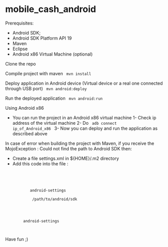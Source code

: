 mobile_cash_android
===================

Prerequisites:
- Android SDK;
- Android SDK Platform API 19
- Maven
- Eclipse
- Android x86 Virtual Machine (optional)

Clone the repo

Compile project with maven
<code> mvn install </code>

Deploy application in Android device (Virtual device or a real one connected through USB port)
<code> mvn android:deploy </code>

Run the deployed application
<code> mvn android:run </code>

Using Android x86
- You can run the project in an Android x86 virtual machine
	1- Check ip address of the virtual machine
	2- Do
<code> adb connect ip_of_Android_x86 </code>
	3- Now you can deploy and run the application as described above


In case of error when building the project with Maven, if you receive the MojoException : Could not find the path
to Android SDK then:

- Create a file settings.xml in ${HOME}/.m2 directory 
- Add this code into the file :
<code>
  <settings> 
     <profiles>
     	 <profile>
           <id>android-settings</id>
           <praoperties>
            <android.sdk.path>/path/to/android/sdk</android.sdk.path>
        </properties>
      </profile>
     </profiles>
     <activeProfiles>
        <activeProfile>android-settings</activeProfile>
     </activeProfiles>
  </settings>
</code> 

Have fun ;)

